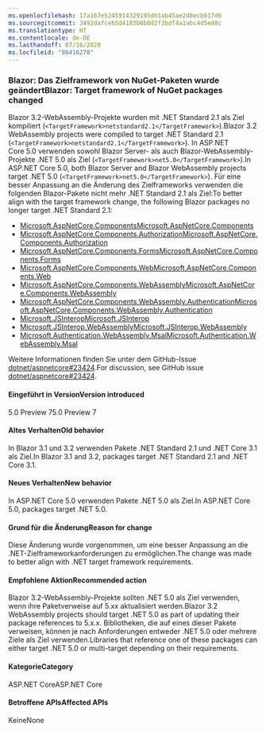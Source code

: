 ```yaml
---
ms.openlocfilehash: 17a167e5245914329195d61ab45ae2d8ecb617d6
ms.sourcegitcommit: 3492dafceb5d4183b6b0d2f3bdf4a1abc4d5ed8c
ms.translationtype: HT
ms.contentlocale: de-DE
ms.lasthandoff: 07/16/2020
ms.locfileid: "86416278"
---
```

### <a name="blazor-target-framework-of-nuget-packages-changed"></a><span data-ttu-id="56f93-101">Blazor: Das Zielframework von NuGet-Paketen wurde geändert</span><span class="sxs-lookup"><span data-stu-id="56f93-101">Blazor: Target framework of NuGet packages changed</span></span>

<span data-ttu-id="56f93-102">Blazor 3.2-WebAssembly-Projekte wurden mit .NET Standard 2.1 als Ziel kompiliert (`<TargetFramework>netstandard2.1</TargetFramework>`).</span><span class="sxs-lookup"><span data-stu-id="56f93-102">Blazor 3.2 WebAssembly projects were compiled to target .NET Standard 2.1 (`<TargetFramework>netstandard2.1</TargetFramework>`).</span></span> <span data-ttu-id="56f93-103">In ASP.NET Core 5.0 verwenden sowohl Blazor Server- als auch Blazor-WebAssembly-Projekte .NET 5.0 als Ziel (`<TargetFramework>net5.0</TargetFramework>`).</span><span class="sxs-lookup"><span data-stu-id="56f93-103">In ASP.NET Core 5.0, both Blazor Server and Blazor WebAssembly projects target .NET 5.0 (`<TargetFramework>net5.0</TargetFramework>`).</span></span> <span data-ttu-id="56f93-104">Für eine besser Anpassung an die Änderung des Zielframeworks verwenden die folgenden Blazor-Pakete nicht mehr .NET Standard 2.1 als Ziel:</span><span class="sxs-lookup"><span data-stu-id="56f93-104">To better align with the target framework change, the following Blazor packages no longer target .NET Standard 2.1:</span></span>

* [<span data-ttu-id="56f93-105">Microsoft.AspNetCore.Components</span><span class="sxs-lookup"><span data-stu-id="56f93-105">Microsoft.AspNetCore.Components</span></span>](https://www.nuget.org/packages/Microsoft.AspNetCore.Components)
* [<span data-ttu-id="56f93-106">Microsoft.AspNetCore.Components.Authorization</span><span class="sxs-lookup"><span data-stu-id="56f93-106">Microsoft.AspNetCore.Components.Authorization</span></span>](https://www.nuget.org/packages/Microsoft.AspNetCore.Components.Authorization)
* [<span data-ttu-id="56f93-107">Microsoft.AspNetCore.Components.Forms</span><span class="sxs-lookup"><span data-stu-id="56f93-107">Microsoft.AspNetCore.Components.Forms</span></span>](https://www.nuget.org/packages/Microsoft.AspNetCore.Components.Forms)
* [<span data-ttu-id="56f93-108">Microsoft.AspNetCore.Components.Web</span><span class="sxs-lookup"><span data-stu-id="56f93-108">Microsoft.AspNetCore.Components.Web</span></span>](https://www.nuget.org/packages/Microsoft.AspNetCore.Components.Web)
* [<span data-ttu-id="56f93-109">Microsoft.AspNetCore.Components.WebAssembly</span><span class="sxs-lookup"><span data-stu-id="56f93-109">Microsoft.AspNetCore.Components.WebAssembly</span></span>](https://www.nuget.org/packages/Microsoft.AspNetCore.Components.WebAssembly)
* [<span data-ttu-id="56f93-110">Microsoft.AspNetCore.Components.WebAssembly.Authentication</span><span class="sxs-lookup"><span data-stu-id="56f93-110">Microsoft.AspNetCore.Components.WebAssembly.Authentication</span></span>](https://www.nuget.org/packages/Microsoft.AspNetCore.Components.WebAssembly.Authentication)
* [<span data-ttu-id="56f93-111">Microsoft.JSInterop</span><span class="sxs-lookup"><span data-stu-id="56f93-111">Microsoft.JSInterop</span></span>](https://www.nuget.org/packages/Microsoft.JSInterop)
* [<span data-ttu-id="56f93-112">Microsoft.JSInterop.WebAssembly</span><span class="sxs-lookup"><span data-stu-id="56f93-112">Microsoft.JSInterop.WebAssembly</span></span>](https://www.nuget.org/packages/Microsoft.JSInterop.WebAssembly)
* [<span data-ttu-id="56f93-113">Microsoft.Authentication.WebAssembly.Msal</span><span class="sxs-lookup"><span data-stu-id="56f93-113">Microsoft.Authentication.WebAssembly.Msal</span></span>](https://www.nuget.org/packages/Microsoft.Authentication.WebAssembly.Msal)

<span data-ttu-id="56f93-114">Weitere Informationen finden Sie unter dem GitHub-Issue [dotnet/aspnetcore#23424](https://github.com/dotnet/aspnetcore/issues/23424).</span><span class="sxs-lookup"><span data-stu-id="56f93-114">For discussion, see GitHub issue [dotnet/aspnetcore#23424](https://github.com/dotnet/aspnetcore/issues/23424).</span></span>

#### <a name="version-introduced"></a><span data-ttu-id="56f93-115">Eingeführt in Version</span><span class="sxs-lookup"><span data-stu-id="56f93-115">Version introduced</span></span>

<span data-ttu-id="56f93-116">5.0 Preview 7</span><span class="sxs-lookup"><span data-stu-id="56f93-116">5.0 Preview 7</span></span>

#### <a name="old-behavior"></a><span data-ttu-id="56f93-117">Altes Verhalten</span><span class="sxs-lookup"><span data-stu-id="56f93-117">Old behavior</span></span>

<span data-ttu-id="56f93-118">In Blazor 3.1 und 3.2 verwenden Pakete .NET Standard 2.1 und .NET Core 3.1 als Ziel.</span><span class="sxs-lookup"><span data-stu-id="56f93-118">In Blazor 3.1 and 3.2, packages target .NET Standard 2.1 and .NET Core 3.1.</span></span>

#### <a name="new-behavior"></a><span data-ttu-id="56f93-119">Neues Verhalten</span><span class="sxs-lookup"><span data-stu-id="56f93-119">New behavior</span></span>

<span data-ttu-id="56f93-120">In ASP.NET Core 5.0 verwenden Pakete .NET 5.0 als Ziel.</span><span class="sxs-lookup"><span data-stu-id="56f93-120">In ASP.NET Core 5.0, packages target .NET 5.0.</span></span>

#### <a name="reason-for-change"></a><span data-ttu-id="56f93-121">Grund für die Änderung</span><span class="sxs-lookup"><span data-stu-id="56f93-121">Reason for change</span></span>

<span data-ttu-id="56f93-122">Diese Änderung wurde vorgenommen, um eine besser Anpassung an die .NET-Zielframeworkanforderungen zu ermöglichen.</span><span class="sxs-lookup"><span data-stu-id="56f93-122">The change was made to better align with .NET target framework requirements.</span></span>

#### <a name="recommended-action"></a><span data-ttu-id="56f93-123">Empfohlene Aktion</span><span class="sxs-lookup"><span data-stu-id="56f93-123">Recommended action</span></span>

<span data-ttu-id="56f93-124">Blazor 3.2-WebAssembly-Projekte sollten .NET 5.0 als Ziel verwenden, wenn ihre Paketverweise auf 5.xx aktualisiert werden.</span><span class="sxs-lookup"><span data-stu-id="56f93-124">Blazor 3.2 WebAssembly projects should target .NET 5.0 as part of updating their package references to 5.x.x.</span></span> <span data-ttu-id="56f93-125">Bibliotheken, die auf eines dieser Pakete verweisen, können je nach Anforderungen entweder .NET 5.0 oder mehrere Ziele als Ziel verwenden.</span><span class="sxs-lookup"><span data-stu-id="56f93-125">Libraries that reference one of these packages can either target .NET 5.0 or multi-target depending on their requirements.</span></span>

#### <a name="category"></a><span data-ttu-id="56f93-126">Kategorie</span><span class="sxs-lookup"><span data-stu-id="56f93-126">Category</span></span>

<span data-ttu-id="56f93-127">ASP.NET Core</span><span class="sxs-lookup"><span data-stu-id="56f93-127">ASP.NET Core</span></span>

#### <a name="affected-apis"></a><span data-ttu-id="56f93-128">Betroffene APIs</span><span class="sxs-lookup"><span data-stu-id="56f93-128">Affected APIs</span></span>

<span data-ttu-id="56f93-129">Keine</span><span class="sxs-lookup"><span data-stu-id="56f93-129">None</span></span>

<!--

#### Affected APIs

Not detectable via API analysis

-->
